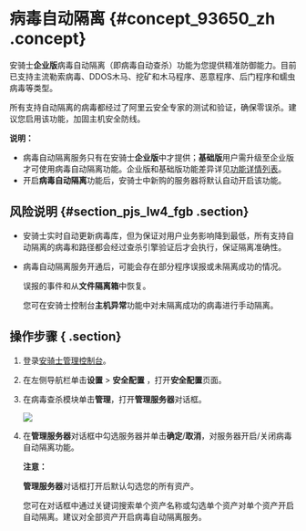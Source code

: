 # 病毒自动隔离 {#concept_93650_zh .concept}

安骑士**企业版**病毒自动隔离（即病毒自动查杀）功能为您提供精准防御能力。目前已支持主流勒索病毒、DDOS木马、挖矿和木马程序、恶意程序、后门程序和蠕虫病毒等类型。

所有支持自动隔离的病毒都经过了阿里云安全专家的测试和验证，确保零误杀。建议您启用该功能，加固主机安全防线。

**说明：** 

-   病毒自动隔离服务只有在安骑士**企业版**中才提供；**基础版**用户需升级至企业版才可使用病毒自动隔离功能。企业版和基础版功能差异详见[功能详情列表](../../../../../cn.zh-CN/产品简介/功能列表.md#)。
-   开启**病毒自动隔离**功能后，安骑士中新购的服务器将默认自动开启该功能。

## 风险说明 {#section_pjs_lw4_fgb .section}

-   安骑士实时自动更新病毒库，但为保证对用户业务影响降到最低，所有支持自动隔离的病毒和路径都会经过查杀引擎验证后才会执行，保证隔离准确性。
-   病毒自动隔离服务开通后，可能会存在部分程序误报或未隔离成功的情况。

    误报的事件和从**文件隔离箱**中恢复。

    您可在安骑士控制台**主机异常**功能中对未隔离成功的病毒进行手动隔离。


## 操作步骤 { .section}

1.  登录[安骑士管理控制台](https://yundun.console.aliyun.com/?spm=5176.2020520001.1011.2.3acb4bd3y5TdBK&p=aqs#/aqs/overviews)。
2.  在左侧导航栏单击**设置** \> **安全配置** ，打开**安全配置**页面。
3.  在病毒查杀模块单击**管理**，打开**管理服务器**对话框。

    ![](http://static-aliyun-doc.oss-cn-hangzhou.aliyuncs.com/assets/img/82022/154838186835022_zh-CN.png)

4.  在**管理服务器**对话框中勾选服务器并单击**确定**/**取消**，对服务器开启/关闭病毒自动隔离功能。

     **注意：** 

     **管理服务器**对话框打开后默认勾选您的所有资产。

    您可在对话框中通过关键词搜索单个资产名称或勾选单个资产对单个资产开启自动隔离。建议对全部资产开启病毒自动隔离服务。


